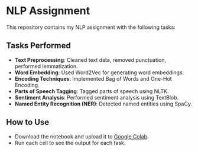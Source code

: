 # NLP Assignment

This repository contains my NLP assignment with the following tasks:

## Tasks Performed
- **Text Preprocessing**: Cleaned text data, removed punctuation, performed lemmatization.
- **Word Embedding**: Used Word2Vec for generating word embeddings.
- **Encoding Techniques**: Implemented Bag of Words and One-Hot Encoding.
- **Parts of Speech Tagging**: Tagged parts of speech using NLTK.
- **Sentiment Analysis**: Performed sentiment analysis using TextBlob.
- **Named Entity Recognition (NER)**: Detected named entities using SpaCy.

## How to Use
- Download the notebook and upload it to [Google Colab](https://colab.research.google.com/).
- Run each cell to see the output for each task.

